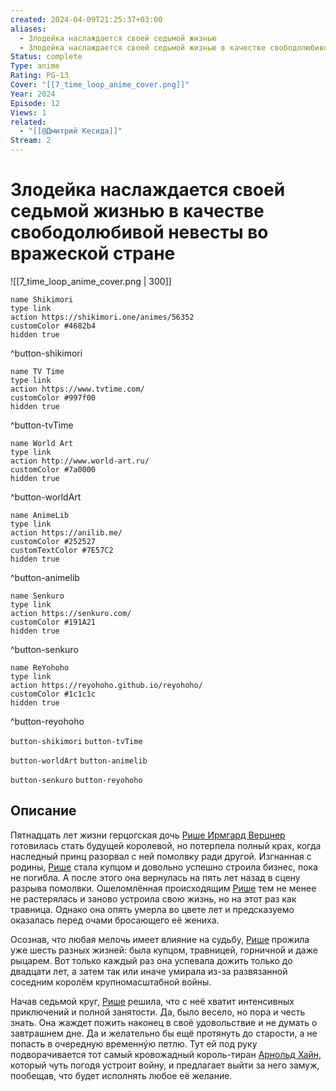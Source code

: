 ```yaml
---
created: 2024-04-09T21:25:37+03:00
aliases:
  - Злодейка наслаждается своей седьмой жизнью
  - Злодейка наслаждается своей седьмой жизнью в качестве свободолюбивой невесты во вражеской стране
Status: complete
Type: anime
Rating: PG-13
Cover: "[[7_time_loop_anime_cover.png]]"
Year: 2024
Episode: 12
Views: 1
related:
  - "[[@Дмитрий Кесида]]"
Stream: 2
---
```


# Злодейка наслаждается своей седьмой жизнью в качестве свободолюбивой невесты во вражеской стране

![[7_time_loop_anime_cover.png | 300]]


```button
name Shikimori
type link
action https://shikimori.one/animes/56352
customColor #4682b4
hidden true
```
^button-shikimori

```button
name TV Time
type link
action https://www.tvtime.com/
customColor #997f00
hidden true
```
^button-tvTime

```button
name World Art
type link
action http://www.world-art.ru/
customColor #7a0000
hidden true
```
^button-worldArt

```button
name AnimeLib
type link
action https://anilib.me/
customColor #252527
customTextColor #7E57C2
hidden true
```
^button-animelib

```button
name Senkuro
type link
action https://senkuro.com/
customColor #191A21
hidden true
```
^button-senkuro

```button
name ReYohoho
type link
action https://reyohoho.github.io/reyohoho/
customColor #1c1c1c
hidden true
```
^button-reyohoho

`button-shikimori` `button-tvTime`

`button-worldArt` `button-animelib`

`button-senkuro` `button-reyohoho`

## Описание

Пятнадцать лет жизни герцогская дочь [Рише Ирмгард Верцнер](https://shikimori.one/characters/190938-rishe-irmgard-wertsner) готовилась стать будущей королевой, но потерпела полный крах, когда наследный принц разорвал с ней помолвку ради другой. Изгнанная с родины, [Рише](https://shikimori.one/characters/190938-rishe-irmgard-wertsner) стала купцом и довольно успешно строила бизнес, пока не погибла. А после этого она вернулась на пять лет назад в сцену разрыва помолвки. Ошеломлённая происходящим [Рише](https://shikimori.one/characters/190938-rishe-irmgard-wertsner) тем не менее не растерялась и заново устроила свою жизнь, но на этот раз как травница. Однако она опять умерла во цвете лет и предсказуемо оказалась перед очами бросающего её жениха.

Осознав, что любая мелочь имеет влияние на судьбу, [Рише](https://shikimori.one/characters/190938-rishe-irmgard-wertsner) прожила уже шесть разных жизней: была купцом, травницей, горничной и даже рыцарем. Вот только каждый раз она успевала дожить только до двадцати лет, а затем так или иначе умирала из-за развязанной соседним королём крупномасштабной войны.

Начав седьмой круг, [Рише](https://shikimori.one/characters/190938-rishe-irmgard-wertsner) решила, что с неё хватит интенсивных приключений и полной занятости. Да, было весело, но пора и честь знать. Она жаждет пожить наконец в своё удовольствие и не думать о завтрашнем дне. Да и желательно бы ещё протянуть до старости, а не попасть в очередную временнýю петлю. Тут ей под руку подворачивается тот самый кровожадный король-тиран [Арнольд Хайн](https://shikimori.one/characters/190940-arnold-hein), который чуть погодя устроит войну, и предлагает выйти за него замуж, пообещав, что будет исполнять любое её желание.
